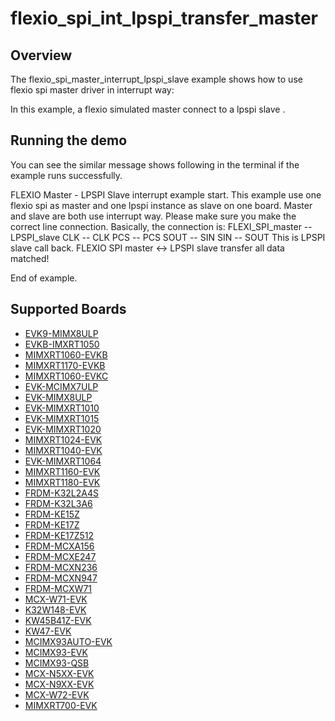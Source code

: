 # flexio_spi_int_lpspi_transfer_master

## Overview
The flexio_spi_master_interrupt_lpspi_slave example shows how to use flexio spi master driver in interrupt way:

In this example, a flexio simulated master connect to a lpspi slave .


## Running the demo
You can see the similar message shows following in the terminal if the example runs successfully.

FLEXIO Master - LPSPI Slave interrupt example start.
This example use one flexio spi as master and one lpspi instance as slave on one board.
Master and slave are both use interrupt way.
Please make sure you make the correct line connection. Basically, the connection is:
FLEXI_SPI_master -- LPSPI_slave
      CLK        --    CLK
      PCS        --    PCS
      SOUT       --    SIN
      SIN        --    SOUT
This is LPSPI slave call back.
FLEXIO SPI master <-> LPSPI slave transfer all data matched!

End of example.

## Supported Boards
- [EVK9-MIMX8ULP](../../../../../_boards/evk9mimx8ulp/driver_examples/flexio/spi/int_lpspi_transfer/master/example_board_readme.md)
- [EVKB-IMXRT1050](../../../../../_boards/evkbimxrt1050/driver_examples/flexio/spi/int_lpspi_transfer/master/example_board_readme.md)
- [MIMXRT1060-EVKB](../../../../../_boards/evkbmimxrt1060/driver_examples/flexio/spi/int_lpspi_transfer/master/example_board_readme.md)
- [MIMXRT1170-EVKB](../../../../../_boards/evkbmimxrt1170/driver_examples/flexio/spi/int_lpspi_transfer/master/example_board_readme.md)
- [MIMXRT1060-EVKC](../../../../../_boards/evkcmimxrt1060/driver_examples/flexio/spi/int_lpspi_transfer/master/example_board_readme.md)
- [EVK-MCIMX7ULP](../../../../../_boards/evkmcimx7ulp/driver_examples/flexio/spi/int_lpspi_transfer/master/example_board_readme.md)
- [EVK-MIMX8ULP](../../../../../_boards/evkmimx8ulp/driver_examples/flexio/spi/int_lpspi_transfer/master/example_board_readme.md)
- [EVK-MIMXRT1010](../../../../../_boards/evkmimxrt1010/driver_examples/flexio/spi/int_lpspi_transfer/master/example_board_readme.md)
- [EVK-MIMXRT1015](../../../../../_boards/evkmimxrt1015/driver_examples/flexio/spi/int_lpspi_transfer/master/example_board_readme.md)
- [EVK-MIMXRT1020](../../../../../_boards/evkmimxrt1020/driver_examples/flexio/spi/int_lpspi_transfer/master/example_board_readme.md)
- [MIMXRT1024-EVK](../../../../../_boards/evkmimxrt1024/driver_examples/flexio/spi/int_lpspi_transfer/master/example_board_readme.md)
- [MIMXRT1040-EVK](../../../../../_boards/evkmimxrt1040/driver_examples/flexio/spi/int_lpspi_transfer/master/example_board_readme.md)
- [EVK-MIMXRT1064](../../../../../_boards/evkmimxrt1064/driver_examples/flexio/spi/int_lpspi_transfer/master/example_board_readme.md)
- [MIMXRT1160-EVK](../../../../../_boards/evkmimxrt1160/driver_examples/flexio/spi/int_lpspi_transfer/master/example_board_readme.md)
- [MIMXRT1180-EVK](../../../../../_boards/evkmimxrt1180/driver_examples/flexio/spi/int_lpspi_transfer/master/example_board_readme.md)
- [FRDM-K32L2A4S](../../../../../_boards/frdmk32l2a4s/driver_examples/flexio/spi/int_lpspi_transfer/master/example_board_readme.md)
- [FRDM-K32L3A6](../../../../../_boards/frdmk32l3a6/driver_examples/flexio/spi/int_lpspi_transfer/master/example_board_readme.md)
- [FRDM-KE15Z](../../../../../_boards/frdmke15z/driver_examples/flexio/spi/int_lpspi_transfer/master/example_board_readme.md)
- [FRDM-KE17Z](../../../../../_boards/frdmke17z/driver_examples/flexio/spi/int_lpspi_transfer/master/example_board_readme.md)
- [FRDM-KE17Z512](../../../../../_boards/frdmke17z512/driver_examples/flexio/spi/int_lpspi_transfer/master/example_board_readme.md)
- [FRDM-MCXA156](../../../../../_boards/frdmmcxa156/driver_examples/flexio/spi/int_lpspi_transfer/master/example_board_readme.md)
- [FRDM-MCXE247](../../../../../_boards/frdmmcxe247/driver_examples/flexio/spi/int_lpspi_transfer/master/example_board_readme.md)
- [FRDM-MCXN236](../../../../../_boards/frdmmcxn236/driver_examples/flexio/spi/int_lpspi_transfer/master/example_board_readme.md)
- [FRDM-MCXN947](../../../../../_boards/frdmmcxn947/driver_examples/flexio/spi/int_lpspi_transfer/master/example_board_readme.md)
- [FRDM-MCXW71](../../../../../_boards/frdmmcxw71/driver_examples/flexio/spi/int_lpspi_transfer/master/example_board_readme.md)
- [MCX-W71-EVK](../../../../../_boards/mcxw71evk/driver_examples/flexio/spi/int_lpspi_transfer/master/example_board_readme.md)
- [K32W148-EVK](../../../../../_boards/k32w148evk/driver_examples/flexio/spi/int_lpspi_transfer/master/example_board_readme.md)
- [KW45B41Z-EVK](../../../../../_boards/kw45b41zevk/driver_examples/flexio/spi/int_lpspi_transfer/master/example_board_readme.md)
- [KW47-EVK](../../../../../_boards/kw47evk/driver_examples/flexio/spi/int_lpspi_transfer/master/example_board_readme.md)
- [MCIMX93AUTO-EVK](../../../../../_boards/mcimx93autoevk/driver_examples/flexio/spi/int_lpspi_transfer/master/example_board_readme.md)
- [MCIMX93-EVK](../../../../../_boards/mcimx93evk/driver_examples/flexio/spi/int_lpspi_transfer/master/example_board_readme.md)
- [MCIMX93-QSB](../../../../../_boards/mcimx93qsb/driver_examples/flexio/spi/int_lpspi_transfer/master/example_board_readme.md)
- [MCX-N5XX-EVK](../../../../../_boards/mcxn5xxevk/driver_examples/flexio/spi/int_lpspi_transfer/master/example_board_readme.md)
- [MCX-N9XX-EVK](../../../../../_boards/mcxn9xxevk/driver_examples/flexio/spi/int_lpspi_transfer/master/example_board_readme.md)
- [MCX-W72-EVK](../../../../../_boards/mcxw72evk/driver_examples/flexio/spi/int_lpspi_transfer/master/example_board_readme.md)
- [MIMXRT700-EVK](../../../../../_boards/mimxrt700evk/driver_examples/flexio/spi/int_lpspi_transfer/master/example_board_readme.md)
